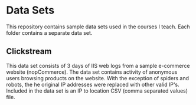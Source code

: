 # Data Sets

This repository contains sample data sets used in the courses I teach. Each folder contains a separate data set.

## Clickstream

This data set consists of 3 days of IIS web logs from a sample e-commerce website (nopCommerce). The data set contains activity of anonymous users browsing products on the website. With the exception of spiders and robots, the he original IP addresses were replaced with other valid IP's. Included in the data set is an IP to location CSV (comma separated values) file.
